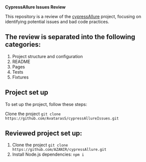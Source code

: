 
**CypressAllure Issues Review**

This repository is a review of the [cypressAllure](https://github.com/AvatarasS/cypressAllureIssues.git) project, focusing on identifying potential issues and bad code practices. 

## The review is separated into the following categories:

1.  Project structure and configuration
2. README
3. Pages
4. Tests
5. Fixtures

## Project set up

To set up the project, follow these steps:

Clone the project `git clone https://github.com/AvatarasS/cypressAllureIssues.git`

## Reviewed project set up:

1. Clone the project `git clone https://github.com/AZANIR/cypressAllure.git`
2. Install Node.js dependencies: `npm i`



